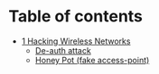 # Table of contents

* [1 Hacking Wireless Networks](README.md)
  * [De-auth attack](hacking-wireless-networks/de-auth-attack.md)
  * [Honey Pot (fake access-point)](hacking-wireless-networks/honey-pot-fake-access-point.md)
